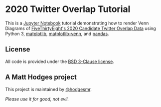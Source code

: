 # 2020 Twitter Overlap Tutorial

This is a [Jupyter Notebook](https://jupyter.org/) tutorial demonstrating how to render Venn Diagrams of [FiveThirtyEight's 2020 Candidate Twitter Overlap Data](https://github.com/fivethirtyeight/twitter-overlap) using Python 3, [matplotlib](https://matplotlib.org/), [matplotlib-venn](https://pypi.org/project/matplotlib-venn/), and [pandas](https://pandas.pydata.org/).

## License

All code is provided under the [BSD 3-Clause license](https://github.com/hodgesmr/2020_twitter_overlap_tutorial/blob/master/LICENSE).

## A Matt Hodges project

This project is maintained by [@hodgesmr](http://twitter.com/hodgesmr).

_Please use it for good, not evil._

